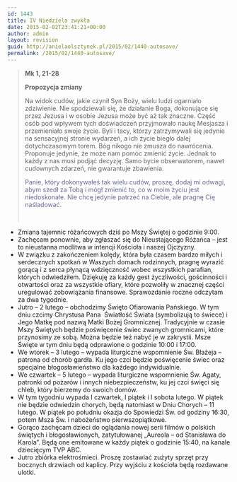 ```yaml
---
id: 1443
title: IV Niedziela zwykła
date: 2015-02-02T23:41:21+00:00
author: admin
layout: revision
guid: http://anielaolsztynek.pl/2015/02/1440-autosave/
permalink: /2015/02/1440-autosave/
---
```

> **Mk 1, 21-28**
> 
> **Propozycja zmiany**
> 
> Na widok cudów, jakie czynił Syn Boży, wielu ludzi ogarniało zdziwienie. Nie spodziewali się, że działanie Boga, dokonujące się przez Jezusa i w osobie Jezusa może być aż tak znaczne. Część osób pod wpływem tych doświadczeń przyjmowało naukę Mesjasza i przemieniało swoje życie. Byli i tacy, którzy zatrzymywali się jedynie na sensacyjnej stronie wydarzeń, a ich życie biegło dalej dotychczasowym torem. Bóg nikogo nie zmusza do nawrócenia. Proponuje jedynie, że może nam pomóc zmienić życie. Jednak to każdy z nas musi podjąć decyzję. Samo bycie obserwatorem, nawet cudownych zdarzeń, nie gwarantuje zbawienia.
> 
> <span style="color: #666699;">Panie, który dokonywałeś tak wielu cudów, proszę, dodaj mi odwagi, abym szedł za Tobą i mógł zmienić to, co w moim życiu jest niedoskonałe. Nie chcę jedynie patrzeć na Ciebie, ale pragnę Cię naśladować.</span>
> 
> <span style="color: #666699;"><br /> </span>

  * Zmiana tajemnic różańcowych dziś po Mszy Świętej o godzinie 9:00.
  * Zachęcam ponownie, aby zgłaszać się do Nieustającego Różańca &#8211; jest to nieustanna modlitwa w intencji Kościoła i naszej Ojczyzny.
  * W związku z zakończeniem kolędy, która była czasem bardzo miłych i serdecznych spotkań w Waszych domach rodzinnych, pragnę wyrazić gorącą i z serca płynącą wdzięczność wobec wszystkich parafian, których odwiedziłem. Dziękuję za każdy gest życzliwości, gościnności i otwartości oraz za wszystkie ofiary, które pozwoliły w znacznej części uregulować zobowiązania finansowe. Sprawozdanie roczne odczytam za dwa tygodnie.
  * Jutro &#8211; 2 lutego &#8211; obchodzimy Święto Ofiarowania Pańskiego. W tym dniu czcimy Chrystusa Pana  Światłość Świata (symbolizują to świece) i Jego Matkę pod nazwą Matki Bożej Gromnicznej. Tradycyjnie w czasie Mszy Świętych będzie poświęcenie świec zwanych gromnicami, które przynosimy ze sobą. Można będzie też nabyć je w zakrystii. Msze Święte w tym dniu będą odprawione o godzinie 10:00 i 17:00.
  * We wtorek &#8211; 3 lutego &#8211; wypada liturgiczne wspomnienie Św. Błażeja &#8211; patrona od chorób gardła. Ku jego czci będzie poświęcenie świec oraz specjalne błogosławieństwo dla każdego indywidualnie.
  * We czwartek &#8211; 5 lutego &#8211; wypada liturgiczne wspomnienie Św. Agaty, patronki od pożarów i innych niebezpieczeństw, ku jej czci święci się chleb, który bierzemy do swoich domów.
  * W tym tygodniu wypada I czwartek, I piątek i I sobota lutego. W piątek nie będzie odwiedzin chorych, będą natomiast w Dniu Chorych &#8211; 11 lutego. W piątek po południu okazja do Spowiedzi Św. od godziny 16:30, potem Msza Św. i nabożeństwo pierwszopiątkowe.
  * Gorąco zachęcam dzieci do oglądania nowej serii filmów o polskich świętych i błogosławionych, zatytułowanej &#8222;Aureola &#8211; od Stanisława do Karola&#8221;. Będą one emitowane w każdy piątek o godzinie 15:40, na kanale dziecięcym TVP ABC.
  * Jutro zbiórka elektrośmieci. Proszę zostawiać zużyty sprzęt przy bocznych drzwiach od kaplicy. Przy wyjściu z kościoła będą rozdawane ulotki.